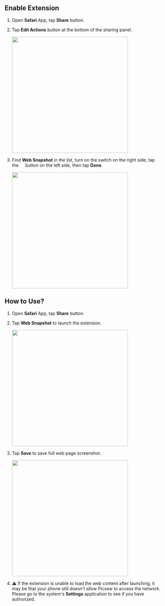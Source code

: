 ## Enable Extension

1. Open **Safari** App, tap **Share** button.

2. Tap **Edit Actions** button at the bottom of the sharing panel.

    <img src="/assets/guide-web-snapshot-1.jpg" width="375" >


2. Find **Web Snapshot** in the list, turn on the switch on the right side, tap the <img src="/assets/guide-plus.png" style="height:1em !important; vertical-align:-10%"> button on the left side, then tap **Done**.

    <img src="/assets/guide-web-snapshot-2.jpg" width="375" >

## How to Use?

1. Open **Safari** App, tap **Share** button.

2. Tap **Web Snapshot** to launch the extension.

    <img src="/assets/guide-web-snapshot-3.jpg" width="375" >


3. Tap **Save** to save full web page screenshot.

    <img src="/assets/guide-web-snapshot-4.jpg" width="375" >


4. ⚠️ If the extension is unable to load the web content after launching, it may be that your phone still doesn't allow Picsew to access the network. Please go to the system's **Settings** application to see if you have authorized.
